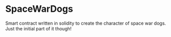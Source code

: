 # SpaceWarDogs
Smart contract written in solidity to create the character of space war dogs. Just the initial part of it though!
